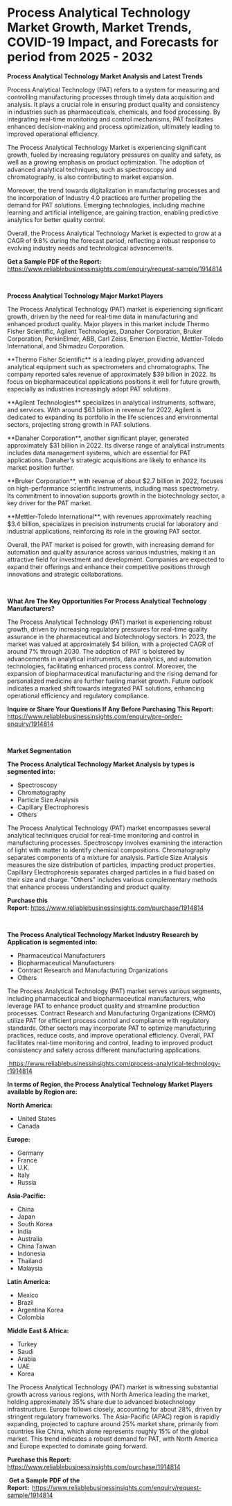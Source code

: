 <p><h1>Process Analytical Technology Market Growth, Market Trends, COVID-19 Impact, and Forecasts for period from 2025 - 2032</h1></p><p><strong>Process Analytical Technology Market Analysis and Latest Trends</strong></p>
<p><p>Process Analytical Technology (PAT) refers to a system for measuring and controlling manufacturing processes through timely data acquisition and analysis. It plays a crucial role in ensuring product quality and consistency in industries such as pharmaceuticals, chemicals, and food processing. By integrating real-time monitoring and control mechanisms, PAT facilitates enhanced decision-making and process optimization, ultimately leading to improved operational efficiency.</p><p>The Process Analytical Technology Market is experiencing significant growth, fueled by increasing regulatory pressures on quality and safety, as well as a growing emphasis on product optimization. The adoption of advanced analytical techniques, such as spectroscopy and chromatography, is also contributing to market expansion.</p><p>Moreover, the trend towards digitalization in manufacturing processes and the incorporation of Industry 4.0 practices are further propelling the demand for PAT solutions. Emerging technologies, including machine learning and artificial intelligence, are gaining traction, enabling predictive analytics for better quality control.</p><p>Overall, the Process Analytical Technology Market is expected to grow at a CAGR of 9.8% during the forecast period, reflecting a robust response to evolving industry needs and technological advancements.</p></p>
<p><strong>Get a Sample PDF of the Report:&nbsp;</strong> <a href="https://www.reliablebusinessinsights.com/enquiry/request-sample/1914814?utm_campaign=3359&utm_medium=2&utm_source=Github&utm_content=ia&utm_term=13042025&utm_id=process-analytical-technology">https://www.reliablebusinessinsights.com/enquiry/request-sample/1914814</a></p>
<p>&nbsp;</p>
<p><strong>Process Analytical Technology Major Market Players</strong></p>
<p><p>The Process Analytical Technology (PAT) market is experiencing significant growth, driven by the need for real-time data in manufacturing and enhanced product quality. Major players in this market include Thermo Fisher Scientific, Agilent Technologies, Danaher Corporation, Bruker Corporation, PerkinElmer, ABB, Carl Zeiss, Emerson Electric, Mettler-Toledo International, and Shimadzu Corporation.</p><p>**Thermo Fisher Scientific** is a leading player, providing advanced analytical equipment such as spectrometers and chromatographs. The company reported sales revenue of approximately $39 billion in 2022. Its focus on biopharmaceutical applications positions it well for future growth, especially as industries increasingly adopt PAT solutions.</p><p>**Agilent Technologies** specializes in analytical instruments, software, and services. With around $6.1 billion in revenue for 2022, Agilent is dedicated to expanding its portfolio in the life sciences and environmental sectors, projecting strong growth in PAT solutions.</p><p>**Danaher Corporation**, another significant player, generated approximately $31 billion in 2022. Its diverse range of analytical instruments includes data management systems, which are essential for PAT applications. Danaher's strategic acquisitions are likely to enhance its market position further.</p><p>**Bruker Corporation**, with revenue of about $2.7 billion in 2022, focuses on high-performance scientific instruments, including mass spectrometry. Its commitment to innovation supports growth in the biotechnology sector, a key driver for the PAT market.</p><p>**Mettler-Toledo International**, with revenues approximately reaching $3.4 billion, specializes in precision instruments crucial for laboratory and industrial applications, reinforcing its role in the growing PAT sector.</p><p>Overall, the PAT market is poised for growth, with increasing demand for automation and quality assurance across various industries, making it an attractive field for investment and development. Companies are expected to expand their offerings and enhance their competitive positions through innovations and strategic collaborations.</p></p>
<p>&nbsp;</p>
<p><strong>What Are The Key Opportunities For Process Analytical Technology Manufacturers?</strong></p>
<p><p>The Process Analytical Technology (PAT) market is experiencing robust growth, driven by increasing regulatory pressures for real-time quality assurance in the pharmaceutical and biotechnology sectors. In 2023, the market was valued at approximately $4 billion, with a projected CAGR of around 7% through 2030. The adoption of PAT is bolstered by advancements in analytical instruments, data analytics, and automation technologies, facilitating enhanced process control. Moreover, the expansion of biopharmaceutical manufacturing and the rising demand for personalized medicine are further fueling market growth. Future outlook indicates a marked shift towards integrated PAT solutions, enhancing operational efficiency and regulatory compliance.</p></p>
<p><strong>Inquire or Share Your Questions If Any Before Purchasing This Report:</strong> <a href="https://www.reliablebusinessinsights.com/enquiry/pre-order-enquiry/1914814?utm_campaign=3359&utm_medium=2&utm_source=Github&utm_content=ia&utm_term=13042025&utm_id=process-analytical-technology">https://www.reliablebusinessinsights.com/enquiry/pre-order-enquiry/1914814</a></p>
<p>&nbsp;</p>
<p><strong>Market Segmentation</strong></p>
<p><strong>The Process Analytical Technology Market Analysis by types is segmented into:</strong></p>
<p><ul><li>Spectroscopy</li><li>Chromatography</li><li>Particle Size Analysis</li><li>Capillary Electrophoresis</li><li>Others</li></ul></p>
<p><p>The Process Analytical Technology (PAT) market encompasses several analytical techniques crucial for real-time monitoring and control in manufacturing processes. Spectroscopy involves examining the interaction of light with matter to identify chemical compositions. Chromatography separates components of a mixture for analysis. Particle Size Analysis measures the size distribution of particles, impacting product properties. Capillary Electrophoresis separates charged particles in a fluid based on their size and charge. "Others" includes various complementary methods that enhance process understanding and product quality.</p></p>
<p><strong>Purchase this Report:&nbsp;</strong><a href="https://www.reliablebusinessinsights.com/purchase/1914814?utm_campaign=3359&utm_medium=2&utm_source=Github&utm_content=ia&utm_term=13042025&utm_id=process-analytical-technology">https://www.reliablebusinessinsights.com/purchase/1914814</a></p>
<p>&nbsp;</p>
<p><strong>The Process Analytical Technology Market Industry Research by Application is segmented into:</strong></p>
<p><ul><li>Pharmaceutical Manufacturers</li><li>Biopharmaceutical Manufacturers</li><li>Contract Research and Manufacturing Organizations</li><li>Others</li></ul></p>
<p><p>The Process Analytical Technology (PAT) market serves various segments, including pharmaceutical and biopharmaceutical manufacturers, who leverage PAT to enhance product quality and streamline production processes. Contract Research and Manufacturing Organizations (CRMO) utilize PAT for efficient process control and compliance with regulatory standards. Other sectors may incorporate PAT to optimize manufacturing practices, reduce costs, and improve operational efficiency. Overall, PAT facilitates real-time monitoring and control, leading to improved product consistency and safety across different manufacturing applications.</p></p>
<p><a href="https://www.reliablebusinessinsights.com/process-analytical-technology-r1914814?utm_campaign=3359&utm_medium=2&utm_source=Github&utm_content=ia&utm_term=13042025&utm_id=process-analytical-technology">&nbsp;https://www.reliablebusinessinsights.com/process-analytical-technology-r1914814</a></p>
<p><strong>In terms of Region, the Process Analytical Technology Market Players available by Region are:</strong></p>
<p>
    <p> <strong> North America: </strong>
        <ul>
            <li>United States</li>
            <li>Canada</li>
        </ul>
        </p> 
    <p> <strong> Europe: </strong>
        <ul>
            <li>Germany</li>
            <li>France</li>
            <li>U.K.</li>
            <li>Italy</li>
            <li>Russia</li>
        </ul>
        </p> 
    <p> <strong> Asia-Pacific: </strong>
        <ul>
            <li>China</li>
            <li>Japan</li>
            <li>South Korea</li>
            <li>India</li>
            <li>Australia</li>
            <li>China Taiwan</li>
            <li>Indonesia</li>
            <li>Thailand</li>
            <li>Malaysia</li>
        </ul>
        </p> 
    <p> <strong> Latin America: </strong>
        <ul>
            <li>Mexico</li>
            <li>Brazil</li>
            <li>Argentina Korea</li>
            <li>Colombia</li>
        </ul>
        </p> 
    <p> <strong> Middle East & Africa: </strong>
        <ul>
            <li>Turkey</li>
            <li>Saudi</li>
            <li>Arabia</li>
            <li>UAE</li>
            <li>Korea</li>
        </ul>
    </p>
    </p>
<p><p>The Process Analytical Technology (PAT) market is witnessing substantial growth across various regions, with North America leading the market, holding approximately 35% share due to advanced biotechnology infrastructure. Europe follows closely, accounting for about 28%, driven by stringent regulatory frameworks. The Asia-Pacific (APAC) region is rapidly expanding, projected to capture around 25% market share, primarily from countries like China, which alone represents roughly 15% of the global market. This trend indicates a robust demand for PAT, with North America and Europe expected to dominate going forward.</p></p>
<p><strong>Purchase this Report: </strong><a href="https://www.reliablebusinessinsights.com/purchase/1914814?utm_campaign=3359&utm_medium=2&utm_source=Github&utm_content=ia&utm_term=13042025&utm_id=process-analytical-technology">https://www.reliablebusinessinsights.com/purchase/1914814</a></p>
<p>&nbsp;<strong>Get a Sample PDF of the Report:&nbsp;&nbsp;</strong><a href="https://www.reliablebusinessinsights.com/enquiry/request-sample/1914814?utm_campaign=3359&utm_medium=2&utm_source=Github&utm_content=ia&utm_term=13042025&utm_id=process-analytical-technology">https://www.reliablebusinessinsights.com/enquiry/request-sample/1914814</a></p>
<p><strong></strong></p>
<p><p></p><p></p><p></p></p>